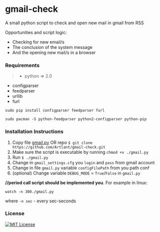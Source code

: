 # gmail-check
A small python script to check and open new mail in gmail from RSS

Opportunities and script logic:
- Checking for new email/s
- The conclusion of the system message
- And the opening new mail/s in a browser

### Requirements
> - python => 2.0
  - configparser
  - feedparser
  - urllib
  - furl

```
sudo pip install configparser feedparser furl
```
```
sudo pacman -S python-feedparser python2-configparser python-pip
```

### Installation Instructions
1. Copy file [gmail.py](/gmail.py) OR repo `$ git clone https://github.com/Artlant/gmail-check.git`
2. Make sure the script is executable by running `chmod +x ./gmail.py`
3. Run `$ ./gmail.py`
4. Change in `gmail_settings.cfg` you `login` and `pass` from gmail account
5. Change in file `gmail.py` variable `configFilePath` from you path conf
6. (optional) Change variable `DEBUG_MODE` = `True`/`False`  in `gmail.py`

__//period call script should be implemented you__. For example in linux:
```
watch -n 300./gmail.py
```
where `-n sec` - every sec-seconds

### License
[![MIT License](https://img.shields.io/badge/license-MIT-007EC7.svg?style=flat-square)](/LICENSE)
